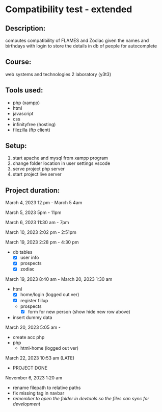 # Compatibility test - extended

## Description:
computes compatibility of FLAMES and Zodiac given the names and birthdays with login to store the details in db of people for autocomplete

## Course:
web systems and technologies 2 laboratory (y3t3)

## Tools used:
- php (xampp)
- html
- javascript
- css
- infinityfree (hosting)
- filezilla (ftp client)

## Setup:
1. start apache and mysql from xampp program
2. change folder location in user settings vscode
3. serve project php server
4. start project live server
    
## Project duration:
March 4, 2023 12 pm - March 5 4am

March 5, 2023 5pm - 11pm

March 6, 2023 11:30 am - 7pm

March 10, 2023 2:02 pm - 2:51pm 

March 19, 2023 2:28 pm - 4:30 pm
- db tables
    - [x] user info
    - [x] prospects
    - [x] zodiac

March 19, 2023 8:40 am - March 20, 2023 1:30 am
- html
    - [x] home/login (logged out ver)
    - [x] register fillup 
    - prospects
        - [x] form for new person (show hide new row above)
- insert dummy data

March 20, 2023 5:05 am - 
- create acc php
- php
  - html-home (logged out ver)

March 22, 2023 10:53 am (LATE)
- PROJECT DONE

November 6, 2023 1:20 am
- rename filepath to relative paths
- fix missing tag in navbar
- *remember to open the folder in devtools so the files can sync for development*
